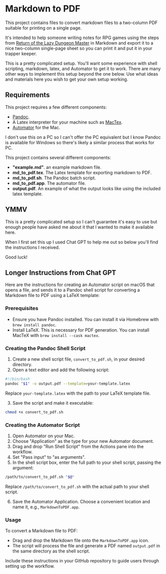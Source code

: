# Markdown to PDF

This project contains files to convert markdown files to a two-column PDF suitable for printing on a single page.

It's intended to help someone writing notes for RPG games using the steps from [Return of the Lazy Dungeon Master](https://shop.slyflourish.com/products/return-of-the-lazy-dungeon-master) in Markdown and export it to a nice two-column single-page sheet so you can print it and put it in your trapper keeper.

This is a pretty complicated setup. You'll want some experience with shell scripting, markdown, latex, and Automator to get it to work. There are many other ways to implement this setup beyond the one below. Use what ideas and materials here you wish to get your own setup working.

## Requirements

This project requires a few different components:

- [Pandoc](https://github.com/jgm/pandoc/blob/main/INSTALL.md).
- A Latex interpreter for your machine such as [MacTex](https://tug.org/mactex/).
- [Automator](https://en.wikipedia.org/wiki/Automator_(macOS)) for the Mac.

I don't use this on a PC so I can't offer the PC equivalent but I know Pandoc is available for Windows so there's likely a similar process that works for PC.

This project contains several different components:

- **"example.md"**. an example markdown file.
- **md_to_pdf.tex**. The Latex template for exporting markdown to PDF.
- **md_to_pdf.sh**. The Pandoc batch script.
- **md_to_pdf.app**. The automator file.
- **output.pdf**. An example of what the output looks like using the included latex template.

## YMMV

This is a pretty complicated setup so I can't guarantee it's easy to use but enough people have asked me about it that I wanted to make it available here.

When I first set this up I used Chat GPT to help me out so below you'll find the instructions I received.

Good luck!

## Longer Instructions from Chat GPT

Here are the instructions for creating an Automator script on macOS that opens a file, and sends it to a Pandoc shell script for converting a Markdown file to PDF using a LaTeX template:

### Prerequisites

- Ensure you have Pandoc installed. You can install it via Homebrew with `brew install pandoc`.
- Install LaTeX. This is necessary for PDF generation. You can install MacTeX with `brew install --cask mactex`.

### Creating the Pandoc Shell Script

1. Create a new shell script file, `convert_to_pdf.sh`, in your desired directory.
2. Open a text editor and add the following script:

```bash
#!/bin/bash
pandoc "$1" -o output.pdf --template=your-template.latex
```
Replace `your-template.latex` with the path to your LaTeX template file.

3. Save the script and make it executable:
```bash
chmod +x convert_to_pdf.sh
```

### Creating the Automator Script

1. Open Automator on your Mac.
2. Choose "Application" as the type for your new Automator document.
3. Drag and drop "Run Shell Script" from the Actions pane into the workflow.
4. Set "Pass input" to "as arguments".
5. In the shell script box, enter the full path to your shell script, passing the argument:
```bash
/path/to/convert_to_pdf.sh "$@"
```
Replace `/path/to/convert_to_pdf.sh` with the actual path to your shell script.

6. Save the Automator Application. Choose a convenient location and name it, e.g., `MarkdownToPDF.app`.

### Usage

To convert a Markdown file to PDF:
- Drag and drop the Markdown file onto the `MarkdownToPDF.app` icon.
- The script will process the file and generate a PDF named `output.pdf` in the same directory as the shell script.

Include these instructions in your GitHub repository to guide users through setting up the workflow.